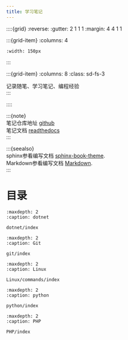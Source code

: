 ```yaml
---
title: 学习笔记
---
```


::::{grid}
:reverse:
:gutter: 2 1 1 1
:margin: 4 4 1 1

:::{grid-item}
:columns: 4

```{image} ./_static/logo-square.svg
:width: 150px
```
:::

:::{grid-item}
:columns: 8
:class: sd-fs-3

记录随笔、学习笔记、编程经验  
:::

::::

:::{note}  
笔记仓库地址 [github](https://github.com/Abner1995/snotes)  
笔记文档 [readthedocs](https://snotes.readthedocs.io/zh-cn/latest/index.html)  
:::  

:::{seealso}  
sphinx参看编写文档 [sphinx-book-theme](https://sphinx-book-theme.readthedocs.io/en/stable/index.html).  
Markdown参看编写文档 [Markdown](https://github.com/MicrosoftDocs/Advertising-docs/tree/main).  
:::

# 目录

```{toctree}
:maxdepth: 2
:caption: dotnet

dotnet/index
```

```{toctree}
:maxdepth: 2
:caption: Git

git/index
```

```{toctree}
:maxdepth: 2
:caption: Linux

Linux/commands/index
```

```{toctree}
:maxdepth: 2
:caption: python

python/index
```

```{toctree}
:maxdepth: 2
:caption: PHP

PHP/index
```

